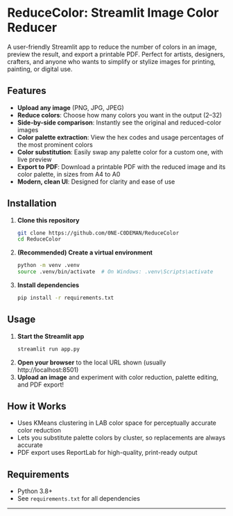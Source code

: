 # ReduceColor: Streamlit Image Color Reducer

A user-friendly Streamlit app to reduce the number of colors in an image, preview the result, and export a printable PDF. Perfect for artists, designers, crafters, and anyone who wants to simplify or stylize images for printing, painting, or digital use.

## Features
- **Upload any image** (PNG, JPG, JPEG)
- **Reduce colors**: Choose how many colors you want in the output (2–32)
- **Side-by-side comparison**: Instantly see the original and reduced-color images
- **Color palette extraction**: View the hex codes and usage percentages of the most prominent colors
- **Color substitution**: Easily swap any palette color for a custom one, with live preview
- **Export to PDF**: Download a printable PDF with the reduced image and its color palette, in sizes from A4 to A0
- **Modern, clean UI**: Designed for clarity and ease of use

## Installation
1. **Clone this repository**
   ```bash
   git clone https://github.com/0NE-C0DEMAN/ReduceColor
   cd ReduceColor
   ```
2. **(Recommended) Create a virtual environment**
   ```bash
   python -m venv .venv
   source .venv/bin/activate  # On Windows: .venv\Scripts\activate
   ```
3. **Install dependencies**
   ```bash
   pip install -r requirements.txt
   ```

## Usage
1. **Start the Streamlit app**
   ```bash
   streamlit run app.py
   ```
2. **Open your browser** to the local URL shown (usually http://localhost:8501)
3. **Upload an image** and experiment with color reduction, palette editing, and PDF export!

## How it Works
- Uses KMeans clustering in LAB color space for perceptually accurate color reduction
- Lets you substitute palette colors by cluster, so replacements are always accurate
- PDF export uses ReportLab for high-quality, print-ready output

## Requirements
- Python 3.8+
- See `requirements.txt` for all dependencies

---
